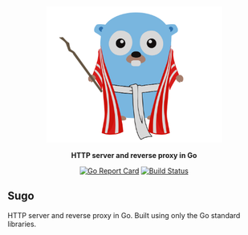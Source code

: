 <div align="center" markdown="1">

<img src="./mascot.svg" alt="sugo" width="350">

**HTTP server and reverse proxy in Go**

[![Go Report Card](https://goreportcard.com/badge/github.com/goasis/sugo)](https://goreportcard.com/report/github.com/goasis/sugo) [![Build Status](https://travis-ci.org/goasis/sugo.svg?branch=master)](https://travis-ci.org/goasis/sugo)

</div>

## Sugo

HTTP server and reverse proxy in Go. Built using only the Go standard libraries.

